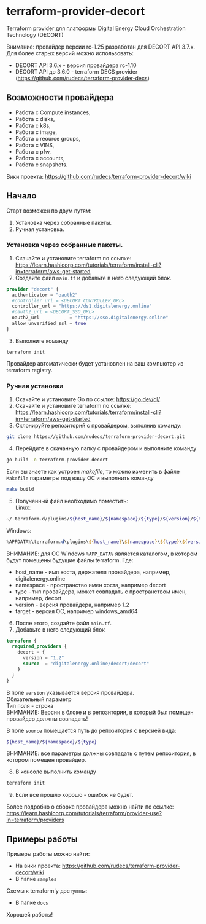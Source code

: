 # terraform-provider-decort
Terraform provider для платформы Digital Energy Cloud Orchestration Technology (DECORT)

Внимание: провайдер версии rc-1.25 разработан для DECORT API 3.7.x.  
Для более старых версий можно использовать:
- DECORT API 3.6.x - версия провайдера rc-1.10
- DECORT API до 3.6.0 - terraform DECS provider (https://github.com/rudecs/terraform-provider-decs)

## Возможности провайдера
- Работа с Compute instances, 
- Работа с disks, 
- Работа с k8s,
- Работа с image,
- Работа с reource groups,
- Работа с VINS,
- Работа с pfw,
- Работа с accounts,
- Работа с snapshots.

Вики проекта: https://github.com/rudecs/terraform-provider-decort/wiki

## Начало
Старт возможен по двум путям:  
1. Установка через собранные пакеты.
2. Ручная установка.

### Установка через собранные пакеты.
1. Скачайте и установите terraform по ссылке: https://learn.hashicorp.com/tutorials/terraform/install-cli?in=terraform/aws-get-started
2. Создайте файл `main.tf` и добавьте в него следующий блок.
```terraform
provider "decort" {
  authenticator = "oauth2"
  #controller_url = <DECORT_CONTROLLER_URL>
  controller_url = "https://ds1.digitalenergy.online"
  #oauth2_url = <DECORT_SSO_URL>
  oauth2_url           = "https://sso.digitalenergy.online"
  allow_unverified_ssl = true
}
```
3. Выполните команду
```
terraform init
```
Провайдер автоматически будет установлен на ваш компьютер из terraform registry.

### Ручная установка
1. Скачайте и установите Go по ссылке: https://go.dev/dl/
2. Скачайте и установите terraform по ссылке: https://learn.hashicorp.com/tutorials/terraform/install-cli?in=terraform/aws-get-started
3. Склонируйте репозиторий с провайдером, выполнив команду:
```bash
git clone https://github.com/rudecs/terraform-provider-decort.git
```
4. Перейдите в скачанную папку с провайдером и выполните команду
```bash
go build -o terraform-provider-decort
```
Если вы знаете как устроен _makefile_, то можно изменить в файле `Makefile` параметры под вашу ОС и выполнить команду
```bash
make build
```
5. Полученный файл необходимо поместить:  
Linux:
```bash
~/.terraform.d/plugins/${host_name}/${namespace}/${type}/${version}/${target}
```
Windows:
```powershell
%APPDATA%\terraform.d\plugins\${host_name}\${namespace}\${type}\${version}\${target}
```
ВНИМАНИЕ: для ОС Windows `%APP_DATA%` является каталогом, в котором будут помещены будущие файлы terraform.
Где:
- host_name - имя хоста, держателя провайдера, например, digitalenergy.online
- namespace - пространство имен хоста, например decort 
- type - тип провайдера, может совпадать с пространством имен, например, decort
- version - версия провайдера, например 1.2
- target - версия ОС, например windows_amd64
6. После этого, создайте файл `main.tf`.
7. Добавьте в него следующий блок
```terraform
terraform {
  required_providers {
    decort = {
      version = "1.2"
      source  = "digitalenergy.online/decort/decort"
    }
  }
}
```
В поле `version` указывается версия провайдера.  
Обязательный параметр  
Тип поля - строка  
ВНИМАНИЕ: Версии в блоке и в репозитории, в который был помещен провайдер должны совпадать!

В поле `source` помещается путь до репозитория с версией вида:
```bash
${host_name}/${namespace}/${type}
```
ВНИМАНИЕ: все параметры должны совпадать с путем репозитория, в котором помещен провайдер. 

8. В консоле выполнить команду 
```bash
terraform init
```

9. Если все прошло хорошо - ошибок не будет.  

Более подробно о сборке провайдера можно найти по ссылке: https://learn.hashicorp.com/tutorials/terraform/provider-use?in=terraform/providers

## Примеры работы
Примеры работы можно найти:
- На вики проекта: https://github.com/rudecs/terraform-provider-decort/wiki
- В папке `samples`  

Схемы к terraform'у доступны:
- В папке `docs`  

Хорошей работы!

